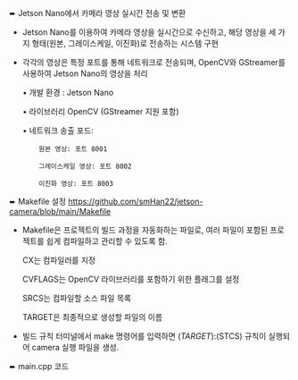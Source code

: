 ➨ Jetson Nano에서 카메라 영상 실시간 전송 및 변환

- Jetson Nano를 이용하여 카메라 영상을 실시간으로 수신하고, 해당 영상을 세 가지 형태(원본, 그레이스케일, 이진화)로 전송하는 시스템 구현

- 각각의 영상은 특정 포트를 통해 네트워크로 전송되며, OpenCV와 GStreamer를 사용하여 Jetson Nano의 영상을 처리

  • 개발 환경 : Jetson Nano
  
  • 라이브러리 OpenCV (GStreamer 지원 포함)
  
  • 네트워크 송출 포드:
  
          원본 영상: 포트 8001
  
          그레이스케일 영상: 포트 8002
  
          이진화 영상: 포트 8003



➨ Makefile 설정
  https://github.com/smHan22/jetson-camera/blob/main/Makefile
  
- Makefile은 프로젝트의 빌드 과정을 자동화하는 파일로, 여러 파일이 포함된 프로젝트를 쉽게 컴파일하고 관리할 수 있도록 함.

    CX는 컴파일러를 지정
  
    CVFLAGS는 OpenCV 라이브러리를 포함하기 위한 플래그를 설정
  
    SRCS는 컴파일할 소스 파일 목록
  
    TARGET은 최종적으로 생성할 파일의 이름
  

- 빌드 규칙
    터미널에서 make 명령어를 입력하면 $(TARGET):$(STCS) 규칙이 실행되어 camera 실행 파일을 생성.




➨ main.cpp 코드
    
